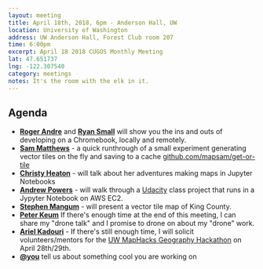 ```yaml
---
layout: meeting
title: April 18th, 2018, 6pm - Anderson Hall, UW
location: University of Washington
address: UW Anderson Hall, Forest Club room 207
time: 6:00pm
excerpt: April 18 2018 CUGOS Monthly Meeting
lat: 47.651737
lng: -122.307540
category: meetings
notes: It's the room with the elk in it.
---
```



## Agenda
- **[Roger Andre](https://lagerratrobe.github.io/blog/)** and **[Ryan Small](https://github.com/foundatron)** will show you the ins and outs of developing on a Chromebook, locally and remotely. 
- **[Sam Matthews](https://github.com/mapsam)** - a quick runthrough of a small experiment generating vector tiles on the fly and saving to a cache [github.com/mapsam/get-or-tile](https://github.com/mapsam/get-or-tile)
- **[Christy Heaton](https://github.com/christyheaton)** - will talk about her adventures making maps in Jupyter Notebooks
- **[Andrew Powers](https://github.com/powersa)** - will walk through a [Udacity](https://www.udacity.com/) class project that runs in a Jypyter Notebook on AWS EC2.
- **[Stephen Mangum](https://github.com/maneaba)** - will present a vector tile map of King County.
- **[Peter Keum](http://pkgeo.com/)** If there's enough time at the end of this meeting, I can share my "drone talk" and I promise to drone on about my "drone" work.
- **[Ariel Kadouri](https://github.com/akadouri)** - If there's still enough time, I will solicit volunteers/mentors for the [UW MapHacks Geography Hackathon](https://maphacks.github.io/) on April 28th/29th. 
- **[@you](http://cugos.org/people/)** tell us about something cool you are working on
